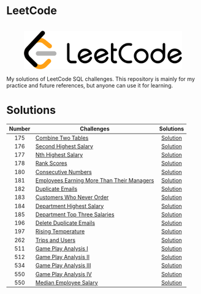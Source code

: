 # LeetCode

<p align="center">  
	<br>
	<a href="https://www.leetcode.com">
        <img height=100 src="/assets/1280px-LeetCode_Logo_black_with_text.svg.png"> 
    </a>
    <br>
</p>



My solutions of LeetCode SQL challenges. This repository is mainly for my practice and future references, but anyone can use it for learning.

# Solutions

| Number | Challenges | Solutions |
|:------:|------------|:---------:|
| 175 | [Combine Two Tables](https://leetcode.com/problems/combine-two-tables/)|[Solution](https://github.com/pranavkaul/LeetCode_SQL/blob/main/Solutions/Combine_Two_Tables.sql)|
| 176 | [Second Highest Salary](https://leetcode.com/problems/second-highest-salary/)|[Solution](https://github.com/pranavkaul/LeetCode_SQL/blob/main/Solutions/Second_Highest_Salary.sql)|
| 177 | [Nth Highest Salary](https://leetcode.com/problems/nth-highest-salary/)|[Solution](https://github.com/pranavkaul/LeetCode_SQL/blob/main/Solutions/Nth-Highest_Salary.sql)|
| 178 | [Rank Scores](https://leetcode.com/problems/rank-scores/)|[Solution](https://github.com/pranavkaul/LeetCode_SQL/blob/main/Solutions/Rank_Scores.sql)|
| 180 | [Consecutive Numbers](https://leetcode.com/problems/consecutive-numbers/)|[Solution](https://github.com/pranavkaul/LeetCode_SQL/blob/main/Solutions/Consecutive_%20Numbers.sql)|
| 181 | [Employees Earning More Than Their Managers](https://leetcode.com/problems/employees-earning-more-than-their-managers/)|[Solution](https://github.com/pranavkaul/LeetCode_SQL/blob/main/Solutions/Employees_Earning_More_Than_Their_Managers.sql)|
| 182 | [Duplicate Emails](https://leetcode.com/problems/duplicate-emails/)|[Solution](https://github.com/pranavkaul/LeetCode_SQL/blob/main/Solutions/Duplicate_Emails.sql)|
| 183 | [Customers Who Never Order](https://leetcode.com/problems/customers-who-never-order/)|[Solution](https://github.com/pranavkaul/LeetCode_SQL/blob/main/Solutions/Customers_Who_Never_Order.sql)|
| 184 | [Department Highest Salary](https://leetcode.com/problems/department-highest-salary/)|[Solution](https://github.com/pranavkaul/LeetCode_SQL/blob/main/Solutions/Department_Highest_Salary.sql)|
| 185 | [Department Top Three Salaries](https://leetcode.com/problems/department-top-three-salaries/)|[Solution](https://github.com/pranavkaul/LeetCode_SQL/blob/main/Solutions/Department_Top_Three_Salaries.sql)|
| 196 | [Delete Duplicate Emails](https://leetcode.com/problems/delete-duplicate-emails/)|[Solution](https://github.com/pranavkaul/LeetCode_SQL/blob/main/Solutions/Delete_Duplicate_Emails.sql)|
| 197 | [Rising Temperature ](https://leetcode.com/problems/rising-temperature/)|[Solution](https://github.com/pranavkaul/LeetCode_SQL/blob/main/Solutions/Rising_Temperature.sql)|
| 262 | [Trips and Users](https://leetcode.com/problems/trips-and-users/)|[Solution](https://github.com/pranavkaul/LeetCode_SQL/blob/main/Solutions/Trips_and_Users.sql)|
| 511 | [Game Play Analysis I](https://leetcode.com/problems/game-play-analysis-i/)|[Solution](https://github.com/pranavkaul/LeetCode_SQL/blob/main/Solutions/Game_Play_Analysis_I.sql)|
| 512 | [Game Play Analysis II](https://leetcode.com/problems/game-play-analysis-ii/)|[Solution](https://github.com/pranavkaul/LeetCode_SQL/blob/main/Solutions/Game_Play_Analysis_II.sql)|
| 534 | [Game Play Analysis III](https://leetcode.com/problems/game-play-analysis-iii/)|[Solution](https://github.com/pranavkaul/LeetCode_SQL/blob/main/Solutions/Game_Play_Analysis_III.sql)|
| 550 | [Game Play Analysis IV](https://leetcode.com/problems/game-play-analysis-iv/)|[Solution](https://github.com/pranavkaul/LeetCode_SQL/blob/main/Solutions/Game_Play_Analysis_IV.sql)|
| 550 | [Median Employee Salary ](https://leetcode.com/problems/median-employee-salary/)|[Solution](https://github.com/pranavkaul/LeetCode_SQL/blob/main/Solutions/Median_Employee_Salary.sql)|
